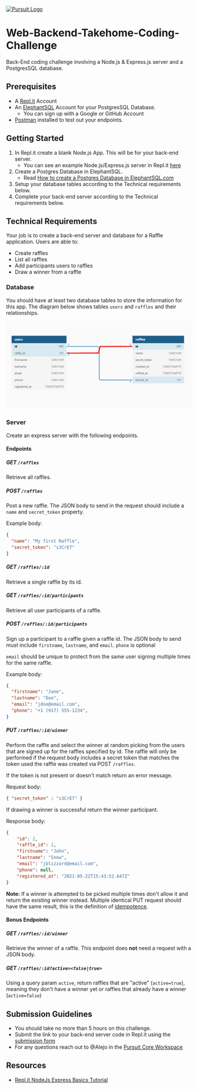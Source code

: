 [![Pursuit Logo](https://avatars1.githubusercontent.com/u/5825944?s=200&v=4)](https://pursuit.org)

# Web-Backend-Takehome-Coding-Challenge

Back-End coding challenge involving a Node.js & Express.js server and a PostgresSQL database.

## Prerequisites

- A [Repl.it](https://replit.com/) Account
- An [ElephantSQL](https://www.elephantsql.com/) Account for your PostgresSQL Database.
  - You can sign up with a Google or GitHub Account
- [Postman](https://www.postman.com/product/rest-client/) installed to test out your endpoints.

## Getting Started

1. In Repl.it create a blank Node.js App. This will be for your back-end server.
   - You can see an example Node.js/Express.js server in Repl.it [here](https://replit.com/@Vandesm14/Express-Template)
2. Create a Postgres Database in ElephantSQL.
   - Read [How to create a Postgres Database in ElephantSQL.com](./how-to-create-a-postgres-db-in-elephansql.md)
3. Setup your database tables according to the Technical requirements below.
4. Complete your back-end server according to the Technical requirements below.

## Technical Requirements

Your job is to create a back-end server and database for a Raffle application. Users are able to:

- Create raffles
- List all raffles
- Add participants users to raffles
- Draw a winner from a raffle

### Database

You should have at least two database tables to store the information for this app. The diagram below shows tables `users` and `raffles` and their relationships.

![database tables diagram](./assets/raffel-app-db-diagram.png)

### Server

Create an express server with the following endpoints.

#### Endpoints

##### GET `/raffles`

Retrieve all raffles.

##### POST `/raffles`

Post a new raffle. The JSON body to send in the request should include a `name` and `secret_token` property.

Example body: 

```json
{ 
  "name": "My first Raffle", 
  "secret_token": "s3CrE7" 
}
```

##### GET `/raffles/:id`

Retrieve a single raffle by its id.

##### GET `/raffles/:id/participants`

Retrieve all user participants of a raffle.

##### POST `/raffles/:id/participants`

Sign up a participant to a raffle given a raffle id. The JSON body to send must include `firstname`, `lastname`, and `email`.
`phone` is optional

`email` should be unique to protect from the same user signing multiple times for the same raffle.

Example body: 

```json
{ 
  "firstname": "Jane",
  "lastname": "Doe",
  "email": "jdoe@email.com",
  "phone": "+1 (917) 555-1234",
}
```

##### PUT `/raffles/:id/winner`

Perform the raffle and select the winner at random picking from the users that are signed up for the raffles specified by id. The raffle will only be performed if the request body includes a secret token that matches the token used the raffle was created via POST `/raffles`.

If the token is not present or doesn't match return an error message.

Request body:

```json
{ "secret_token" : "s3CrE7" }
```

If drawing a winner is successful return the winner participant.

Response body:

```json
{
    "id": 2,
    "raffle_id": 1,
    "firstname": "John",
    "lastname": "Snow",
    "email": "jblizzard@email.com",
    "phone": null,
    "registered_at": "2021-05-22T15:43:52.647Z"
}
```

**Note:** If a winner is attempted to be picked multiple times don't allow it and return the existing winner instead. Multiple identical PUT request should have the same result, this is the definition of [idempotence](https://developer.mozilla.org/en-US/docs/Web/HTTP/Methods/PUT#:~:text=The%20difference%20between%20PUT%20and,placing%20an%20order%20several%20times.).

#### Bonus Endpoints

##### GET `/raffles/:id/winner`

Retrieve the winner of a raffle. This endpoint does **not** need a request with a JSON body.

##### GET `/raffles/:id?active=<false|true>`

Using a query param `active`, return raffles that are "active" (`active=true`), meaning they don't have a winner yet or raffles that already have a winner (`active=false`)

## Submission Guidelines

- You should take no more than 5 hours on this challenge.
- Submit the link to your back-end server code in Repl.it using the [submission form](https://docs.google.com/forms/d/e/1FAIpQLSeY0nBqtXTV06b2CmAreHLJzVHlG0cQHUx9g1RKPYer0hNVVQ/viewform?usp=sf_link)
- For any questions reach out to @Alejo in the [Pursuit Core Workspace](https://pursuit-core.slack.com/)

## Resources

- [Repl.it NodeJs Express Basics Tutorial](https://replit.com/talk/learn/NodeJs-Express-tutorial/23519)
